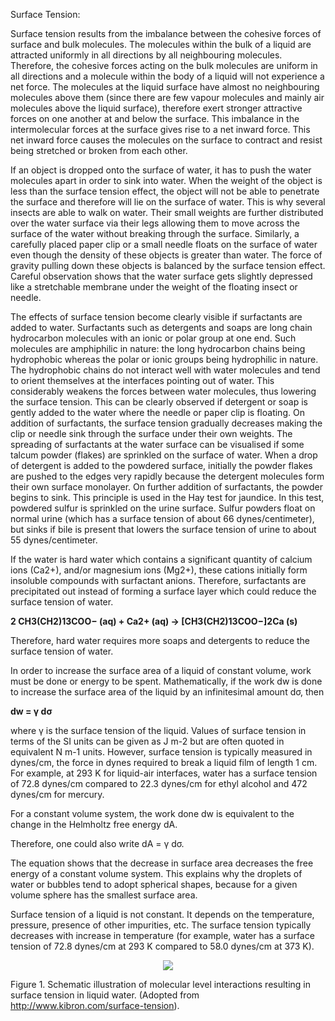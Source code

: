  Surface Tension:

Surface tension results from the imbalance between the cohesive forces of surface and bulk molecules. The molecules within the bulk of a liquid are attracted uniformly in all directions by all neighbouring molecules. Therefore, the cohesive forces acting on the bulk molecules are uniform in all directions and a molecule within the body of a liquid will not experience a net force. The molecules at the liquid surface have almost no neighbouring molecules above them (since there are few vapour molecules and mainly air molecules above the liquid surface), therefore exert stronger attractive forces on one another at and below the surface. This imbalance in the intermolecular forces at the surface gives rise to a net inward force. This net inward force causes the molecules on the surface to contract and resist being stretched or broken from each other.

If an object is dropped onto the surface of water, it has to push the water molecules apart in order to sink into water. When the weight of the object is less than the surface tension effect, the object will not be able to penetrate the surface and therefore will lie on the surface of water. This is why several insects are able to walk on water. Their small weights are further distributed over the water surface via their legs allowing them to move across the surface of the water without breaking through the surface. Similarly, a carefully placed paper clip or a small needle floats on the surface of water even though the density of these objects is greater than water. The force of gravity pulling down these objects is balanced by the surface tension effect. Careful observation shows that the water surface gets slightly depressed like a stretchable membrane under the weight of the floating insect or needle.

The effects of surface tension become clearly visible if surfactants are added to water. Surfactants such as detergents and soaps are long chain hydrocarbon molecules with an ionic or polar group at one end. Such molecules are amphiphilic in nature: the long hydrocarbon chains being hydrophobic whereas the polar or ionic groups being hydrophilic in nature. The hydrophobic chains do not interact well with water molecules and tend to orient themselves at the interfaces pointing out of water. This considerably weakens the forces between water molecules, thus lowering the surface tension. This can be clearly observed if detergent or soap is gently added to the water where the needle or paper clip is floating. On addition of surfactants, the surface tension gradually decreases making the clip or needle sink through the surface under their own weights. The spreading of surfactants at the water surface can be visualised if some talcum powder (flakes) are sprinkled on the surface of water. When a drop of detergent is added to the powdered surface, initially the powder flakes are pushed to the edges very rapidly because the detergent molecules form their own surface monolayer. On further addition of surfactants, the powder begins to sink. This principle is used in the Hay test for jaundice. In this test, powdered sulfur is sprinkled on the urine surface. Sulfur powders float on normal urine (which has a surface tension of about 66 dynes/centimeter), but sinks if bile is present that lowers the surface tension of urine to about 55 dynes/centimeter.

If the water is hard water which contains a significant quantity of calcium ions (Ca2+), and/or magnesium ions (Mg2+), these cations initially form insoluble compounds with surfactant anions. Therefore, surfactants are precipitated out instead of forming a surface layer which could reduce the surface tension of water.

**2 CH3(CH2)13COO− (aq) + Ca2+ (aq) → [CH3(CH2)13COO−]2Ca (s)**

Therefore, hard water requires more soaps and detergents to reduce the surface tension of water.

In order to increase the surface area of a liquid of constant volume, work must be done or energy to be spent. Mathematically, if the work dw is done to increase the surface area of the liquid by an infinitesimal amount dσ, then

**dw = γ dσ**

where γ is the surface tension of the liquid. Values of surface tension in terms of the SI units can be given as J m-2 but are often quoted in equivalent N m-1 units. However, surface tension is typically measured in dynes/cm, the force in dynes required to break a liquid film of length 1 cm. For example, at 293 K for liquid-air interfaces, water has a surface tension of 72.8 dynes/cm compared to 22.3 dynes/cm for ethyl alcohol and 472 dynes/cm for mercury.

For a constant volume system, the work done dw is equivalent to the change in the Helmholtz free energy dA.

Therefore, one could also write dA = γ dσ.

The equation shows that the decrease in surface area decreases the free energy of a constant volume system. This explains why the droplets of water or bubbles tend to adopt spherical shapes, because for a given volume sphere has the smallest surface area.

Surface tension of a liquid is not constant. It depends on the temperature, pressure, presence of other impurities, etc. The surface tension typically decreases with increase in temperature (for example, water has a surface tension of 72.8 dynes/cm at 293 K compared to 58.0 dynes/cm at 373 K).


 <center><img src="images/pic2.png">  </center>

Figure 1. Schematic illustration of molecular level interactions resulting in surface tension in liquid water. (Adopted from http://www.kibron.com/surface-tension).

